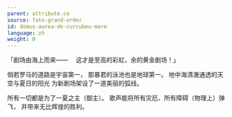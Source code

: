 ```yaml
---
parent: attribute.ce
source: fate-grand-order
id: domus-aurea-de-curcubeu-mare
language: zh
weight: 0
---
```


「剧场由海上而来——
　这才是至高的彩虹，余的黄金剧场！」

倘若罗马的道路是宇宙第一，
那暴君的泳池也是地球第一。
地中海清澈通透的天空与夏日的阳光
为新剧场架设了一道美丽的弧线。

所有一切都是为了一夏之主（御主）。
歌声能将所有灾厄、所有障碍（物理上）弹飞，
并带来无比辉煌的胜利。
